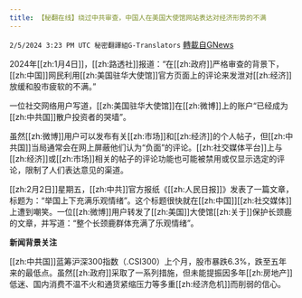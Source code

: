 ```yaml
---
title: 【秘翻在线】绕过中共审查，中国人在美国大使馆网站表达对经济形势的不满
---
```

`2/5/2024 3:23 PM UTC 秘密翻譯組G-Translators` [轉載自GNews](https://gnews.org/articles/2283371)

2024年[[zh:1月4日]]，[[zh:路透社]]报道：“在[[zh:政府]]严格审查的背景下，[[zh:中国]]网民利用[[zh:美国驻华大使馆]]官方页面上的评论来发泄对[[zh:经济]]放缓和股市疲软的不满。”

一位社交网络用户写道，[[zh:美国驻华大使馆]]在[[zh:微博]]上的账户“已经成为[[zh:中共国]]散户投资者的哭墙”。

虽然[[zh:微博]]用户可以发布有关[[zh:市场]]和[[zh:经济]]的个人帖子，但[[zh:中共国]]当局通常会在网上屏蔽他们认为“负面”的评论。[[zh:社交媒体平台]]上与[[zh:经济]]或[[zh:市场]]相关的帖子的评论功能也可能被禁用或仅显示选定的评论，限制了人们表达意见的渠道。

[[zh:2月2日]]星期五，[[zh:中共]]官方报纸《[[zh:人民日报]]》发表了一篇文章，标题为：“举国上下充满乐观情绪”。这个标题很快就在[[zh:中国]][[zh:社交媒体]]上遭到嘲笑。一位[[zh:微博]]用户转发了[[zh:美国]]大使馆[[zh:关于]]保护长颈鹿的文章，并写道：“整个长颈鹿群体充满了乐观情绪”。

**新闻背景关注**

[[zh:中共国]]蓝筹沪深300指数（.CSI300）上个月，股市暴跌6.3%，跌至五年来的最低点。虽然[[zh:政府]]采取了一系列措施，但未能提振因多年[[zh:房地产]]低迷、国内消费不温不火和通货紧缩压力等多重[[zh:经济危机]]而削弱的信心。
